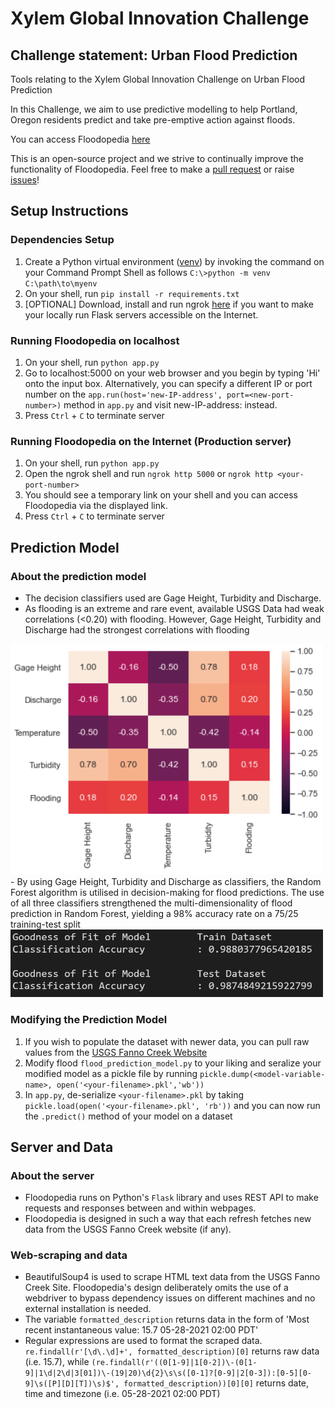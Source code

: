 # Xylem Global Innovation Challenge<br>
## Challenge statement: Urban Flood Prediction<br>

Tools relating to the Xylem Global Innovation Challenge on Urban Flood Prediction

In this Challenge, we aim to use predictive modelling to help Portland, Oregon residents predict and take pre-emptive action against floods.

You can access Floodopedia [here](https://floodopedia.herokuapp.com/)

This is an open-source project and we strive to continually improve the functionality of Floodopedia. Feel free to make a [pull request](https://github.com/nicholas-gcc/xylem-flood-prediction/pulls) or raise [issues](https://github.com/nicholas-gcc/xylem-flood-prediction/issues)!

## Setup Instructions

### Dependencies Setup
1. Create a Python virtual environment ([venv](https://docs.python.org/3/library/venv.html)) by invoking the command on your Command Prompt Shell as follows `C:\>python -m venv C:\path\to\myenv
`
1. On your shell, run `pip install -r requirements.txt`
1. [OPTIONAL] Download, install and run ngrok [here](https://ngrok.com/download) if you want to make your locally run Flask servers accessible on the Internet.

### Running Floodopedia on localhost
1. On your shell, run `python app.py`
1. Go to localhost:5000 on your web browser and you begin by typing 'Hi' onto the input box. Alternatively, you can specify a different IP or port number on the `app.run(host='new-IP-address', port=<new-port-number>)` method in `app.py` and visit new-IP-address:<your-port-number> instead.
1. Press `Ctrl` + `C` to terminate server
  
### Running Floodopedia on the Internet (Production server)
1. On your shell, run `python app.py`
1. Open the ngrok shell and run `ngrok http 5000` or `ngrok http <your-port-number>`
1. You should see a temporary link on your shell and you can access Floodopedia via the displayed link.
1. Press `Ctrl` + `C` to terminate server
  
## Prediction Model
  
### About the prediction model
- The decision classifiers used are Gage Height, Turbidity and Discharge. 
- As flooding is an extreme and rare event, available USGS Data had weak correlations (<0.20) with flooding. However, Gage Height, Turbidity and Discharge had the strongest correlations with flooding
<img src="/static/heatmap.PNG" width="500px"/>
 - By using Gage Height, Turbidity and Discharge as classifiers, the Random Forest algorithm is utilised in decision-making for flood predictions. The use of all three classifiers strengthened the multi-dimensionality of flood prediction in Random Forest, yielding a 98% accuracy rate on a 75/25 training-test split
<img src="/static/accuracy_prediction.PNG" width="500px"/>
  
### Modifying the Prediction Model
1. If you wish to populate the dataset with newer data, you can pull raw values from the [USGS Fanno Creek Website](https://waterdata.usgs.gov/nwis/uv?site_no=14206950)
1. Modify flood `flood_prediction_model.py` to your liking and seralize your modified model as a pickle file by running `pickle.dump(<model-variable-name>, open('<your-filename>.pkl','wb'))`
1. In `app.py`, de-serialize `<your-filename>.pkl` by taking `pickle.load(open('<your-filename>.pkl', 'rb'))` and you can now run the `.predict()` method of your model on a dataset
  
## Server and Data
  
### About the server
- Floodopedia runs on Python's `Flask` library and uses REST API to make requests and responses between and within webpages. 
- Floodopedia is designed in such a way that each refresh fetches new data from the USGS Fanno Creek website (if any).
  
### Web-scraping and data
- BeautifulSoup4 is used to scrape HTML text data from the USGS Fanno Creek Site. Floodopedia's design deliberately omits the use of a webdriver to bypass dependency issues on different machines and no external installation is needed.
- The variable `formatted_description` returns data in the form of 'Most recent instantaneous value: 15.7 05-28-2021   02:00 PDT'
- Regular expressions are used to format the scraped data. `re.findall(r'[\d\.\d]+', formatted_description)[0]` returns raw data (i.e. 15.7), while `(re.findall(r'((0[1-9]|1[0-2])\-(0[1-9]|1\d|2\d|3[01])\-(19|20)\d{2}\s\s([0-1]?[0-9]|2[0-3]):[0-5][0-9]\s([P][D][T])\s)$', formatted_description))[0][0]` returns date, time and timezone (i.e. 05-28-2021   02:00 PDT)

